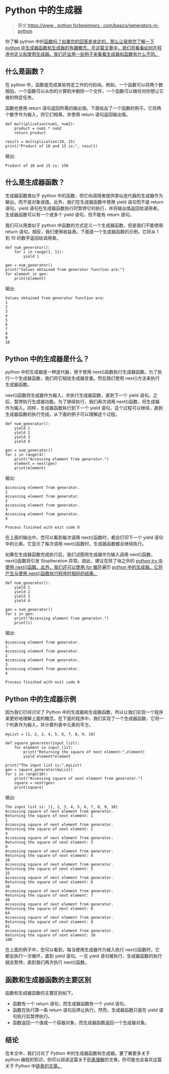 # Python 中的生成器

> 原文:[https://www . python forbeginners . com/basics/generators-in-python](https://www.pythonforbeginners.com/basics/generators-in-python)

你了解 python 中的[函数吗？如果您的回答是肯定的，那么让我带您了解一下 python 中生成器函数和生成器的有趣概念。在这篇文章中，我们将看看如何在程序中定义和使用生成器。我们还会用一些例子来看看生成器和函数有什么不同。](https://www.pythonforbeginners.com/basics/python-functions-cheat-sheet)

## 什么是函数？

在 python 中，函数是完成某些特定工作的代码块。例如，一个函数可以将两个数相加，一个函数可以从你的计算机中删除一个文件，一个函数可以做任何你想让它做的特定任务。

函数也使用 return 语句返回所需的输出值。下面给出了一个函数的例子。它将两个数字作为输入，将它们相乘，并使用 return 语句返回输出值。

```
def multiplication(num1, num2):
    product = num1 * num2
    return product

result = multiplication(10, 15)
print("Product of 10 and 15 is:", result) 
```

输出:

```
Product of 10 and 15 is: 150
```

## 什么是生成器函数？

生成器函数类似于 python 中的函数，但它向调用者提供类似迭代器的生成器作为输出，而不是对象或值。此外，我们在生成器函数中使用 yield 语句而不是 return 语句。yield 语句在生成器函数执行时暂停它的执行，并将输出值返回给调用者。生成器函数可以有一个或多个 yield 语句，但不能有 return 语句。

我们可以用类似于 python 中函数的方式定义一个生成器函数，但是我们不能使用 return 语句。相反，我们使用收益表。下面是一个生成器函数的示例，它将从 1 到 10 的数字返回给调用者。

```
def num_generator():
    for i in range(1, 11):
        yield i

gen = num_generator()
print("Values obtained from generator function are:")
for element in gen:
    print(element) 
```

输出:

```
Values obtained from generator function are:
1
2
3
4
5
6
7
8
9
10
```

## Python 中的生成器是什么？

python 中的生成器是一种迭代器，用于使用 next()函数执行生成器函数。为了执行一个生成器函数，我们将它赋给生成器变量。然后我们使用 next()方法来执行生成器函数。

next()函数将生成器作为输入，并执行生成器函数，直到下一个 yield 语句。之后，暂停执行生成器功能。为了继续执行，我们再次调用 next()函数，将生成器作为输入。同样，生成器函数执行到下一个 yield 语句。这个过程可以继续，直到生成器函数的执行完成。从下面的例子可以理解这个过程。

```
def num_generator():
    yield 1
    yield 2
    yield 3
    yield 4

gen = num_generator()
for i in range(4):
    print("Accessing element from generator.")
    element = next(gen)
    print(element) 
```

输出:

```
Accessing element from generator.
1
Accessing element from generator.
2
Accessing element from generator.
3
Accessing element from generator.
4

Process finished with exit code 0 
```

在上面的输出中，您可以看到每次调用 next()函数时，都会打印下一个 yield 语句中的元素。它显示了每次调用 next()函数时，生成器函数都会继续执行。

如果在生成器函数完成执行后，我们试图用生成器作为输入调用 next()函数，next()函数将引发 StopIteration 异常。因此，建议在除了块之外的 [python try 中使用 next()函数。此外，我们还可以使用 for 循环](https://www.pythonforbeginners.com/error-handling/python-try-and-except)遍历 [python 中的生成器。它将产生与使用 next()函数执行程序时相同的结果。](https://www.pythonforbeginners.com/loops/for-while-and-nested-loops-in-python)

```
def num_generator():
    yield 1
    yield 2
    yield 3
    yield 4

gen = num_generator()
for i in gen:
    print("Accessing element from generator.")
    print(i)
```

输出:

```
Accessing element from generator.
1
Accessing element from generator.
2
Accessing element from generator.
3
Accessing element from generator.
4

Process finished with exit code 0 
```

## Python 中的生成器示例

因为我们已经讨论了 Python 中的生成器和生成器函数，所以让我们实现一个程序来更好地理解上面的概念。在下面的程序中，我们实现了一个生成器函数，它将一个列表作为输入，并计算列表中元素的平方。

```
myList = [1, 2, 3, 4, 5, 6, 7, 8, 9, 10]

def square_generator(input_list):
    for element in input_list:
        print("Returning the square of next element:",element)
        yield element*element

print("The input list is:",myList)
gen = square_generator(myList)
for i in range(10):
    print("Accessing square of next element from generator.")
    square = next(gen)
    print(square)
```

输出:

```
The input list is: [1, 2, 3, 4, 5, 6, 7, 8, 9, 10]
Accessing square of next element from generator.
Returning the square of next element: 1
1
Accessing square of next element from generator.
Returning the square of next element: 2
4
Accessing square of next element from generator.
Returning the square of next element: 3
9
Accessing square of next element from generator.
Returning the square of next element: 4
16
Accessing square of next element from generator.
Returning the square of next element: 5
25
Accessing square of next element from generator.
Returning the square of next element: 6
36
Accessing square of next element from generator.
Returning the square of next element: 7
49
Accessing square of next element from generator.
Returning the square of next element: 8
64
Accessing square of next element from generator.
Returning the square of next element: 9
81
Accessing square of next element from generator.
Returning the square of next element: 10
100 
```

在上面的例子中，您可以看到，每当使用生成器作为输入执行 next()函数时，它都会执行一次循环，直到 yield 语句。一旦 yield 语句被执行，生成器函数的执行就会暂停，直到我们再次执行 next()函数。

## 函数和生成器函数的主要区别

函数和生成器函数的主要区别如下。

*   函数有一个 return 语句，而生成器函数有一个 yield 语句。
*   函数在执行第一条 return 语句后停止执行。然而，生成器函数只是在 yield 语句执行后暂停执行。
*   函数返回一个值或一个容器对象，而生成器函数返回一个生成器对象。

## 结论

在本文中，我们讨论了 Python 中的生成器函数和生成器。要了解更多关于 python 编程的知识，你可以阅读这篇关于[列表理解](https://www.pythonforbeginners.com/basics/list-comprehensions-in-python)的文章。你可能也会喜欢这篇关于 Python 中[链表的文章。](https://www.pythonforbeginners.com/lists/linked-list-in-python)